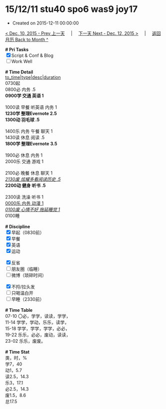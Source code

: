 # 15/12/11 stu40 spo6 was9 joy17

- Created on 2015-12-11 00:00:00

[< Dec. 10, 2015 - Prev 上一天](_archived/lifelogs/2015/12/d10.md) &nbsp; &nbsp; | &nbsp; &nbsp; [下一天 Next - Dec. 12, 2015 >](_archived/lifelogs/2015/12/d12.md) &nbsp; &nbsp; |  &nbsp; &nbsp; [返回月历 Back to Month ^](_archived/lifelogs/2015/12/index.md)
<br/><div><b># Pri Tasks</b></div><div><input checked="true" type="checkbox"/>Script &amp; Conf &amp; Blog</div><div><input type="checkbox"/>Work Well</div><div><br/></div><div><b># Time Detail</b></div><div><u>to_time|type|desc|duration</u></div><div>0730起</div><div>0800必 内务 .5</div><div><b>0900学 交通 英语 1</b></div><div><br/></div><div>1000读 早餐 听英语 内务 1</div><div><b>1230学 整理Evernote 2.5</b></div><div><b>1300动 羽毛球 .5</b></div><div><br/></div><div>1400乐 内务 午餐 聊天 1</div><div>1430读 休息 阅读 .5</div><div><b>1800学 </b><b>整理Evernote</b> <b>3.5</b></div><div><br/></div><div>1900必 休息 内务 1</div><div>2000乐 交通 游戏 1</div><div><br/></div><div>2100必 晚餐 休息 聊天 1</div><div><u><i>2130废 炫耀多看阅读历史 .5</i></u></div><div><b>2200动 健身 听书 .5</b></div><div><br/></div><div>2300读 洗澡 听书 1</div><div><u>0000乐 内务 动漫 1</u></div><div><u><i>0100废 心情不好 拖延睡觉 1</i></u></div><div>0100睡</div><div><br/></div><div><b># Discipline</b></div><div><input checked="true" type="checkbox"/>早起（0830前）</div><div><input checked="true" type="checkbox"/>早餐</div><div><input checked="true" type="checkbox"/>英语</div><div><input checked="true" type="checkbox"/>运动</div><div><br/></div><div><input checked="true" type="checkbox"/>反省</div><div><input type="checkbox"/>朋友圈（临睡）</div><div><input type="checkbox"/>微博（琐碎时间）</div><div><br/></div><div><input checked="true" type="checkbox"/>不捋/拉头发</div><div><input type="checkbox"/>只喝温白开</div><div><input type="checkbox"/>早睡（2330前）</div><div><br/></div><div><b># Time Table</b></div><div>07-10 〇必，学学，读读，学学，</div><div>11-14 学学，学动，乐乐，读学，</div><div>15-18 学学，学学，学学，必必，</div><div>19-22 乐乐，必必，废动，读读，</div><div>23-02 乐乐，废废。</div><div><br/></div><div><b># Time Stat</b></div><div>类，时，%</div><div>学7，40</div><div>动1，5.7</div><div>读2.5，14.3</div><div>乐3，17.1</div><div>必2.5，14.3</div><div>废1.5，8.6</div><div>总17.5</div>
